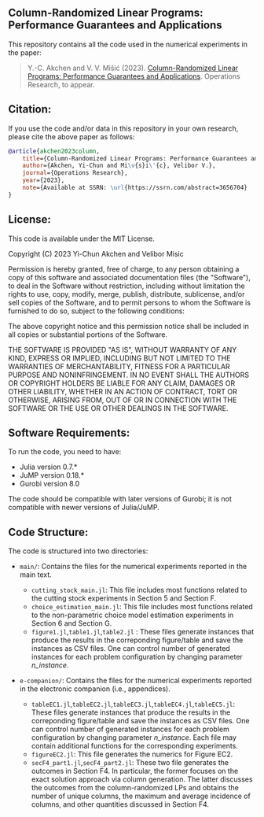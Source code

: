 Column-Randomized Linear Programs: Performance Guarantees and Applications
-------------------------------

This repository contains all the code used in the numerical experiments in the paper:

> Y.-C. Akchen and V. V. Mišić (2023). [Column-Randomized Linear Programs: Performance Guarantees and Applications](https://ssrn.com/abstract=3656704). Operations Research, to appear.

Citation:
---------

If you use the code and/or data in this repository in your own research, please cite the above paper as follows:

```bibtex
@article{akchen2023column,
	title={Column-Randomized Linear Programs: Performance Guarantees and Applications},
	author={Akchen, Yi-Chun and Mi\v{s}i\'{c}, Velibor V.},
	journal={Operations Research},
	year={2023},
	note={Available at SSRN: \url{https://ssrn.com/abstract=3656704}
}
```

License:
--------

This code is available under the MIT License.

Copyright (C) 2023 Yi-Chun Akchen and Velibor Misic

Permission is hereby granted, free of charge, to any person obtaining a copy of this software and associated documentation files (the "Software"), to deal in the Software without restriction, including without limitation the rights to use, copy, modify, merge, publish, distribute, sublicense, and/or sell copies of the Software, and to permit persons to whom the Software is furnished to do so, subject to the following conditions:

The above copyright notice and this permission notice shall be included in all copies or substantial portions of the Software.

THE SOFTWARE IS PROVIDED "AS IS", WITHOUT WARRANTY OF ANY KIND, EXPRESS OR IMPLIED, INCLUDING BUT NOT LIMITED TO THE WARRANTIES OF MERCHANTABILITY, FITNESS FOR A PARTICULAR PURPOSE AND NONINFRINGEMENT. IN NO EVENT SHALL THE AUTHORS OR COPYRIGHT HOLDERS BE LIABLE FOR ANY CLAIM, DAMAGES OR OTHER LIABILITY, WHETHER IN AN ACTION OF CONTRACT, TORT OR OTHERWISE, ARISING FROM, OUT OF OR IN CONNECTION WITH THE SOFTWARE OR THE USE OR OTHER DEALINGS IN THE SOFTWARE.


Software Requirements:
----------------------

To run the code, you need to have:
+ Julia version 0.7.*
+ JuMP version 0.18.*
+ Gurobi version 8.0

The code should be compatible with later versions of Gurobi; it is not compatible with newer versions of Julia/JuMP.


Code Structure:
---------------

The code is structured into two directories:

+ `main/`: Contains the files for the numerical experiments reported in the main text. 
  + `cutting_stock_main.jl`: This file includes most functions related to the cutting stock experiments in Section 5 and Section F.
  + `choice_estimation_main.jl`: This file includes most functions related to the non-parametric choice model estimation experiments in Section 6 and Section G.
  + `figure1.jl`,`table1.jl`,`table2.jl` : These files generate instances that produce the results in the correponding figure/table and save the instances as CSV files. One can control number of generated instances for each problem configuration by changing parameter *n_instance*.


+ `e-companion/`: Contains the files for the numerical experiments reported in the electronic companion (i.e., appendices).
    + `tableEC1.jl`,`tableEC2.jl`,`tableEC3.jl`,`tableEC4.jl`,`tableEC5.jl`: These files generate instances that produce the results in the correponding figure/table and save the instances as CSV files. One can control number of generated instances for each problem configuration by changing parameter *n_instance*. Each file may contain additional functions for the corresponding experiments.
    + `figureEC2.jl`: This file generates the numerics for Figure EC2.
    + `secF4_part1.jl`,`secF4_part2.jl`: These two file generates the outcomes in Section F4. In particular, the former focuses on the exact solution approach via column generation. The latter discusses the outcomes from the column-randomized LPs and obtains the number of unique columns, the maximum and average incidence of columns, and other quantities discussed in Section F4.
